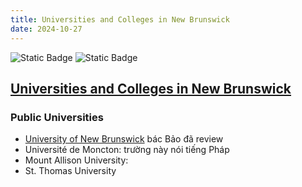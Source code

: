 ```yaml
---
title: Universities and Colleges in New Brunswick
date: 2024-10-27
---
```

![Static Badge](https://img.shields.io/badge/0ld-Camel-blue?link=https%3A%2F%2F0ldcamel.github.io%2Fblog) ![Static Badge](https://img.shields.io/badge/Camel-brightgreen?style=flat&logo=ocaml&logoColor=black&logoSize=auto&label=0ld&labelColor=abcdef&color=fedcba&cacheSeconds=3600&link=https%3A%2F%2F0ldcamel.github.io)  

## [Universities and Colleges in New Brunswick](https://www2.gnb.ca/content/gnb/en/departments/post-secondary_education_training_and_labour/Skills/content/Institutions/UniversitiesAndColleges.html)

### Public Universities
- [University of New Brunswick](https://0ldcamel.github.io/blog/2024/10/26/University-of-New_Brunswick.html) bác Bảo đã review  
- Université de Moncton: trường này nói tiếng Pháp   
- Mount Allison University: 
- St. Thomas University
